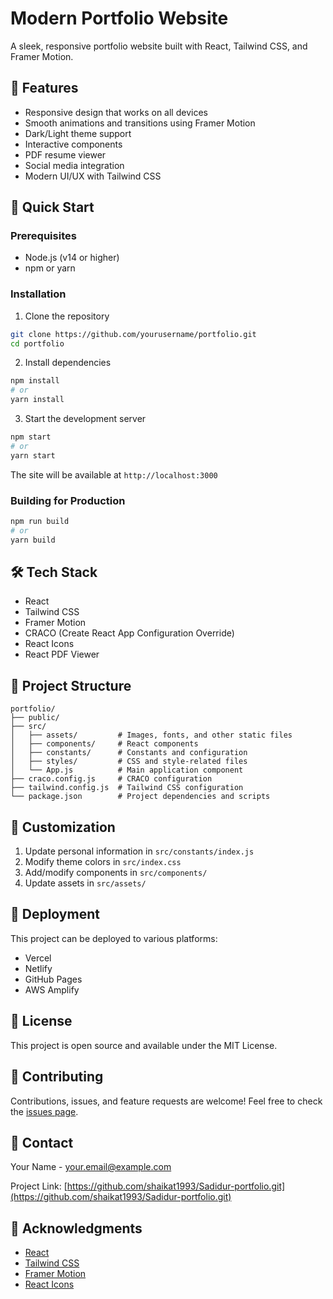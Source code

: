 # Modern Portfolio Website

A sleek, responsive portfolio website built with React, Tailwind CSS, and Framer Motion.

## 🌟 Features

- Responsive design that works on all devices
- Smooth animations and transitions using Framer Motion
- Dark/Light theme support
- Interactive components
- PDF resume viewer
- Social media integration
- Modern UI/UX with Tailwind CSS

## 🚀 Quick Start

### Prerequisites

- Node.js (v14 or higher)
- npm or yarn

### Installation

1. Clone the repository
```bash
git clone https://github.com/yourusername/portfolio.git
cd portfolio
```

2. Install dependencies
```bash
npm install
# or
yarn install
```

3. Start the development server
```bash
npm start
# or
yarn start
```

The site will be available at `http://localhost:3000`

### Building for Production

```bash
npm run build
# or
yarn build
```

## 🛠 Tech Stack

- React
- Tailwind CSS
- Framer Motion
- CRACO (Create React App Configuration Override)
- React Icons
- React PDF Viewer

## 📁 Project Structure

```
portfolio/
├── public/
├── src/
│   ├── assets/         # Images, fonts, and other static files
│   ├── components/     # React components
│   ├── constants/      # Constants and configuration
│   ├── styles/         # CSS and style-related files
│   └── App.js          # Main application component
├── craco.config.js     # CRACO configuration
├── tailwind.config.js  # Tailwind CSS configuration
└── package.json        # Project dependencies and scripts
```

## 🎨 Customization

1. Update personal information in `src/constants/index.js`
2. Modify theme colors in `src/index.css`
3. Add/modify components in `src/components/`
4. Update assets in `src/assets/`

## 🚀 Deployment

This project can be deployed to various platforms:

- Vercel
- Netlify
- GitHub Pages
- AWS Amplify

## 📝 License

This project is open source and available under the MIT License.

## 🤝 Contributing

Contributions, issues, and feature requests are welcome! Feel free to check the [issues page](https://github.com/shaikat1993/Sadidur-portfolio/issues).

## 📧 Contact

Your Name - [your.email@example.com](mailto:mdsadidurrahman74@gmail.com)

Project Link: [https://github.com/shaikat1993/Sadidur-portfolio.git](https://github.com/shaikat1993/Sadidur-portfolio.git)

## 🙏 Acknowledgments

- [React](https://reactjs.org/)
- [Tailwind CSS](https://tailwindcss.com/)
- [Framer Motion](https://www.framer.com/motion/)
- [React Icons](https://react-icons.github.io/react-icons/)

